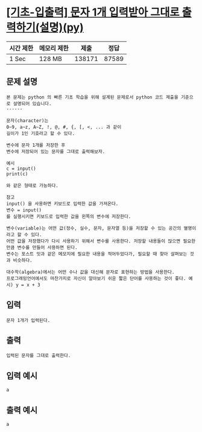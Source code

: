 # [[기초-입출력] 문자 1개 입력받아 그대로 출력하기(설명)(py)](https://codeup.kr/problem.php?id=6009)

| 시간 제한 | 메모리 제한 | 제출 | 정답 |
| --- | --- | --- | --- |
| 1 Sec | 128 MB | 138171 | 87589 |

## **문제 설명**

```
본 문제는 python 의 빠른 기초 학습을 위해 설계된 문제로서 python 코드 제출을 기준으로 설명되어 있습니다. 
------

문자(character)는
0~9, a~z, A~Z, !, @, #, {, [, <, ... 과 같이 
길이가 1인 기호라고 할 수 있다.

변수에 문자 1개를 저장한 후
변수에 저장되어 있는 문자를 그대로 출력해보자.

예시
c = input()
print(c)

와 같은 형태로 가능하다.

참고
input() 을 사용하면 키보드로 입력한 값을 가져온다.
변수 = input()
를 실행시키면 키보드로 입력한 값을 왼쪽의 변수에 저장한다.

변수(variable)는 어떤 값(정수, 실수, 문자, 문자열 등)을 저장할 수 있는 공간의 별명이라고 할 수 있다.
어떤 값을 저장했다가 다시 사용하기 위해서 변수를 사용한다. 저장할 내용들이 많으면 필요한 만큼 변수를 만들어 사용하면 된다.
변수는 포스트 잇과 같은 메모지에 필요한 내용을 적어두었다가, 필요할 때 찾아 살펴보는 것과 비슷하다.

대수학(algebra)에서는 어떤 수나 값을 대신해 문자로 표현하는 방법을 사용한다.
프로그래밍언어에서도 마찬가지로 자신이 알아보기 쉬운 짧은 단어를 사용하는 것이 좋다. 예시) y = x + 3
```

## 입력

```
문자 1개가 입력된다.
```

## 출력

```
입력된 문자를 그대로 출력한다.
```

## 입력 예시

```
a
```

## 출력 예시

```
a
```
